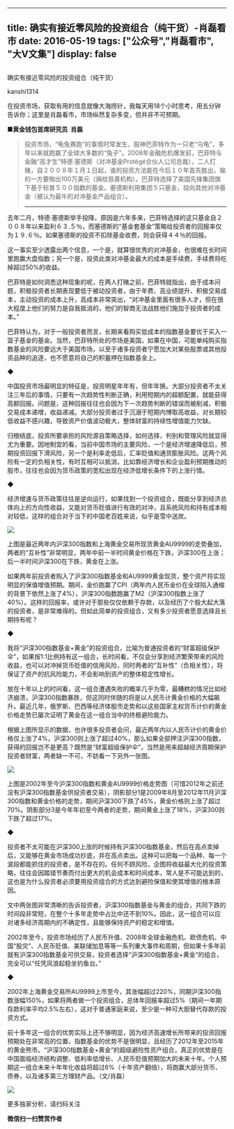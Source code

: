 
---
title:  确实有接近零风险的投资组合（纯干货）-肖磊看市
date: 2016-05-19
tags: ["公众号","肖磊看市", "大V文集"]
display: false
---


## 



确实有接近零风险的投资组合（纯干货）




kanshi1314




在投资市场，获取有用的信息就像大海捞针，我每天用18个小时思考，用五分钟告诉你；这里是肖磊看市，市场纵然复杂多变，但并非不可预期。




■**黄金钱包首席研究员&nbsp;&nbsp;肖磊**



> 投资市场，“龟兔赛跑”的事情时常发生，股神巴菲特作为一只老“乌龟”，多年以来就跑赢了全球大多数的“兔子”。2008年金融危机爆发前，巴菲特与金融“高才生”特德·塞德斯（对冲基金Protégé合伙人公司总裁），二人打赌，自２００８年１月１日起，谁的投资方法能在今后１０年首先胜出，输的一方要掏出100万美元（捐给慈善机构）。巴菲特选择了美国先锋集团旗下基于标普５００指数的基金。塞德斯利用集团５只基金，投向其他对冲基金（被认为最牛的对冲基金产品组合）。<hr/>

去年二月，特德·塞德斯举手投降，原因是六年多来，巴菲特选择的这只基金自２００８年以来盈利６３.５％，而塞德斯的“基金套基金”策略给投资者的回报率仅为１９.６％。如果塞德斯的投资不扣除基金收费，则会获得４４％的回报。

这一事实至少透露出两个信息，一个是，就算很优秀的对冲基金，也很难在长时间里跑赢大盘指数；另一个是，投资此类对冲基金最大的成本是手续费，手续费将吃掉超过50%的收益。



巴菲特是如何洞悉这种现象的呢，在两人打赌之前，巴菲特就指出，由于成本问题，积极投资者长期表现要低于被动投资者，由于年费、高业绩提升、积极交易成本，主动投资的成本上升，高成本非常突出，“对冲基金里面有很多人才，但在很大程度上他们的努力是自我抵消的，他们的智商无法战胜他们施加于投资者的成本。”

巴菲特认为，对于一般投资者而言，长期来看购买低成本的指数基金要优于买入一篮子基金的基金。当然，巴菲特所处的市场是美国，如果在中国，可能单纯购买指数基金的风险要远大于美国市场，以至于诸多投资者宁愿加大对某些股票或其他投资品种的追逐，也不愿意将自己的积蓄押在指数基金上。

◆

中国投资市场最明显的特征是，投资明星年年有，但年年换。大部分投资者不太关注三年后的事情，只要有一次趋势性判断正确，利用短期内的超额配置，就能获得高额回报。问题是，这种回报往往也会因为下一次趋势判断的错误而被削减，积极交易成本递增，收益递减。大部分投资者过于沉溺于短期内博取高收益，对长期较低收益不感兴趣，导致资产价值波动极大，整体财富的持续性增值能力欠缺。

归根结底，投资所要承担的风险源自策略选择，如何选择，判别和管理风险就显得尤为重要。因地制宜的看，当前中国市场的主要风险，一个是经济增速降低后，预期投资回报下滑风险，另一个是利率走低后，汇率贬值和通货膨胀风险。这两个风险有一定的负相关性，有时互相可以抵消，比如靠经济增长和企业盈利预期推动的股市，往往也会因为货币政策的宽松出现在经济低增长条件下的上涨行情。

◆

经济增速与货币政策往往是逆向运行，如果找到一个投资组合，既能分享到经济总体向上的方向性收益，又能对货币贬值进行有效的对冲，且系统风险和持有成本相对较低，这样的组合对于当下的中国老百姓来说，似乎是雪中送炭。

<img data-s="300,640" data-type="jpeg" src="http://mmbiz.qpic.cn/mmbiz/rIYcHn0KrPSpt3zOMia6TqmefGXnxSdXdhbGDqzadmZJK1TnHjSf094yJA9udJxGLDKPQ8PvEaOx53XoEhuPBicw/0?wx_fmt=jpeg" data-ratio="0.6432432432432432" data-w="555"/>

上图是最近两年内沪深300指数和上海黄金交易所现货黄金AU9999的走势叠加，两者的“互补性”非常明显，两年中前一半时间黄金价格在下跌，沪深300在上涨；后一半时间沪深300在下跌，黄金在上涨。

如果两年前投资者购入了沪深300指数基金和AU9999黄金现货，整个资产将实现明显的保值增值预期。期间，金价跑赢了CPI（两年内人民币金价在全球陷入通缩的背景下依然上涨了4%），沪深300指数跑赢了M2（沪深300指数上涨了40%）。这样的回报率，或许对于那些仅仅依赖于存款，以及经历了个股大起大落的投资者，是非常难得的。但如此简单的投资组合，又有多少投资者愿意选择且长期持有呢？

◆

我将“沪深300指数基金+黄金”的投资组合，比喻为普通投资者的“财富超级保护伞”，如果按1:1比例持有这一组合，长时间看，不仅会分享到经济繁荣带来的风险收益，也可以对冲掉货币贬值的信用风险，同时两者的“互补性”（负相关性），将保证了资产的抗风险能力，不会影响到资产的整体稳定性增长。

放在十年以上的时间看，这一组合遭遇失败的概率几乎为零，最糟糕的情况比如经济崩溃，沪深300指数暴跌，但这同时伴随的将是以人民币计黄金价格的大幅飙升。最近几年，俄罗斯、巴西等经济体股市走势和以这些国家主权货币计价的黄金价格走势已屡次证明了黄金在这一组合当中的终极避险能力。

根据上图所显示的数据，也许很多投资者会问，最近两年内以人民币计价的黄金价格仅上涨了4%，沪深300则上涨了超过40%，那么如果全部押注沪深300指数，获得的回报岂不是更高？既然是“财富超级保护伞”，当然是用来超越经济周期保护投资者财富，两者缺一不可，不妨看一下另外一张图。

<img data-s="300,640" data-type="jpeg" src="http://mmbiz.qpic.cn/mmbiz/rIYcHn0KrPSpt3zOMia6TqmefGXnxSdXdsc2hHYuY0jJ2Mx9upzIibibPA92sibrrb8Jic61Gkv92rtjy57eaYrU49A/0?wx_fmt=jpeg" data-ratio="0.6726618705035972" data-w=""/>

上图是2002年至今沪深300指数和黄金AU9999价格走势图（可惜2012年之前还没有沪深300指数基金供投资者交易），阴影部分1是2009年8月至2012年11月沪深300指数和黄金价格的走势，期间沪深300下跌了45%，黄金价格则上涨了超过70%。阴影部分3是今年年初至今两者的走势，期间黄金上涨了18%，沪深300则下跌了超过17%。

◆

投资者不太可能在沪深300上涨的时候持有沪深300指数基金，然后在高点卖掉后，又能够在黄金市场成功抄底，并在高点卖出。这种可以把每一个品种、每一个波段都能抓住的投资者，是不存在的。任何不顾风险，企图将收益最大化的投资策略，往往会因踏错节奏而付出更大的机会成本和时间成本，常人是不可能达到的，这也是为什么投资者必须要用投资组合的方式达到避险保值和使其增值的根本原因。

文中两张图非常清晰的告诉投资者，沪深300指数基金与黄金的组合，共同下跌的时间段非常短，在整个十多年走势中占比中还不到10%。因此，这一组合可以应对诸多经济周期内的不确定性，且能够保持资产的稳定和增值。

2002年至今，投资市场经历了人民币升值、2008年全球金融危机、欧债危机、中国“股灾”、人民币贬值、美联储加息等等一系列重大事件和周期，但如果十多年前就有沪深300指数基金可供交易，投资者选择“沪深300指数基金+黄金”的组合，完全可以“任凭风浪起稳坐钓鱼台。”

◆

2002年上海黄金交易所AU9999上市至今，其涨幅超过220%，同期沪深300指数涨幅150%，如果将两者做一个投资组合，总体年回报率超过5%（期间一年期存款利率平均2.5%左右），这对于普通家庭来说，至少是一种可大胆替代存款的投资方式。

前十多年这一组合的优势实际上还不够明显，因为经济高速增长所带来的投资回报预期处在非常高的位置，指数基金的优势不是很明显，且经历了2012年至2015年的黄金熊市。“沪深300指数基金+黄金”的超级避险性资产组合，真正的优势是在中国面临经济结构调整、低利率低增长、人民币贬值预期加大的未来十年。个人预期这一组合未来十年年化收益将超过6%（十年资产翻倍），将跑赢大部分货币、债券，以及诸多第三方理财产品。（文/肖磊）



<img data-s="300,640" data-type="png" data-ratio="1" data-w="129" width="auto" src="http://mmbiz.qpic.cn/mmbiz/rIYcHn0KrPQCWdDvRhe1gDlicCPR4tLfkJlqtykonG2IFYBXT6NXzfPbyeL9pCv3tYcv1U9rsoueWCic7ibBa2Tjw/640?wx_fmt=png" style="box-sizing: border-box !important; word-wrap: break-word !important; width: auto !important; visibility: visible !important;"/>

更多独家分析，请扫码关注



<a name="OLE_LINK2"></a>






**微信扫一扫赞赏作者**














